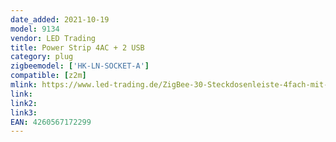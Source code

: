```yaml
---
date_added: 2021-10-19
model: 9134
vendor: LED Trading
title: Power Strip 4AC + 2 USB
category: plug
zigbeemodel: ['HK-LN-SOCKET-A']
compatible: [z2m]
mlink: https://www.led-trading.de/ZigBee-30-Steckdosenleiste-4fach-mit-2x-USB-Anschluss
link: 
link2: 
link3: 
EAN: 4260567172299
---
```

